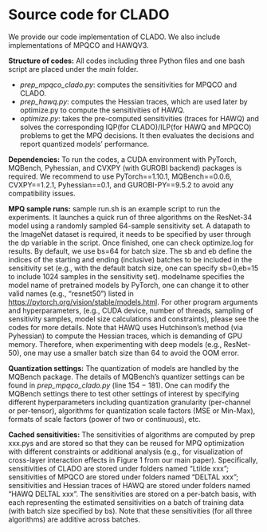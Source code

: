# Source code for CLADO
We provide our code implementation of CLADO. We also include implementations of MPQCO and HAWQV3. 

**Structure of codes:** All codes including three Python files and one bash script are placed under the _main_ folder. 
- _prep_mpqco_clado.py_: computes the sensitivities for MPQCO and CLADO. 
- _prep_hawq.py_: computes the Hessian traces, which are used later by optimize.py to compute the sensitivities of HAWQ. 
- _optimize.py_: takes the pre-computed sensitivities (traces for HAWQ) and solves the corresponding IQP(for CLADO)/ILP(for HAWQ and MPQCO) problems to get the MPQ decisions. It then evaluates the decisions and report quantized models’ performance.

**Dependencies:** To run the codes, a CUDA environment with PyTorch, MQBench, Pyhessian, and CVXPY (with GUROBI backend) packages is required. We recommend to use PyTorch==1.10.1, MQBench==0.0.6, CVXPY==1.2.1, Pyhessian==0.1, and GUROBI-PY==9.5.2 to avoid any compatibility issues.

**MPQ sample runs:** sample run.sh is an example script to run the experiments. It launches a quick run of three algorithms on the ResNet-34 model using a randomly sampled 64-sample sensitivity set. A datapath to the ImageNet dataset is required, it needs to be specified by user through the dp variable in the script. Once finished, one can check optimize.log for results. By default, we use bs=64 for batch size. The sb and eb define the indices of the starting and ending (inclusive) batches to be included in the sensitivity set (e.g., with the default batch size, one can specify sb=0,eb=15 to include 1024 samples in the sensitivity set). modelname specifies the model name of pretrained models by PyTorch, one can change it to other valid names (e.g., “resnet50”) listed in https://pytorch.org/vision/stable/models.html. For other program arguments and hyperparameters, (e.g., CUDA device, number of threads, sampling of sensitivity samples, model size calculations and constraints), please see the codes for more details. Note that HAWQ uses Hutchinson’s method (via Pyhessian) to compute the Hessian traces, which is demanding of GPU memory. Therefore, when experimenting with deep models (e.g., ResNet-50), one may use a smaller batch size than 64 to avoid the OOM error.

**Quantization settings:** The quantization of models are handled by the MQBench package. The details of MQBench’s quantizer settings can be found in _prep_mpqco_clado.py_ (line 154 − 181). One can modify the
MQBench settings there to test other settings of interest by specifying different hyperparameters including quantization granularity (per-channel or per-tensor), algorithms for quantization scale factors (MSE or Min-Max), formats of scale factors (power of two or continuous), etc.

**Cached sensitivities:** The sensitivities of algorithms are computed by prep xxx.pys and are stored so that they can be reused for MPQ optimization with different constraints or additional analysis (e.g., for visualization of cross-layer interaction effects in Figure 1 from our main paper). Specifically, sensitivities of CLADO are stored under folders named “Ltilde xxx”; sensitivities of MPQCO are stored under folders named “DELTAL xxx”; sensitivities and Hessian traces of HAWQ are stored under folders named “HAWQ DELTAL xxx”. The sensitivities are stored on a per-batch basis, with each representing the estimated sensitivities on a batch of training data (with batch size specified by bs). Note that these sensitivities (for all three algorithms) are additive across batches.
